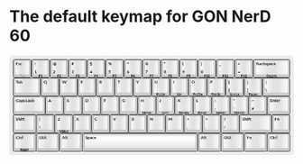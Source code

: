 # The default keymap for GON NerD 60

![keymap](https://raw.githubusercontent.com/noroadsleft/qmk_images/master/keyboards/gon/nerd60/keymaps/default/keymap.png)
